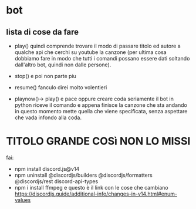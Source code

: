 # bot
## lista di cose da fare

- play() 
quindi comprende trovare il modo di passare titolo ed autore a qualche api che cerchi su youtube la canzone (per ultima cosa dobbiamo fare in modo che tutti i comandi possano essere dati soltando dall'altro bot, quindi non dalle persone).

- stop() e poi non parte piu

- resume() fanculo direi molto volentieri

- playnow()-> play() e pace oppure creare coda seriamente
il bot in python riceve il comando e appena finisce la canzone che sta andando in questo momento mette quella che viene specificata, senza aspettare che vada infondo alla coda.

# TITOLO GRANDE COSì NON LO MISSI
fai:
- npm install discord.js@v14
- npm uninstall @discordjs/builders @discordjs/formatters @discordjs/rest discord-api-types
- npm i install ffmpeg
e questo è il link con le cose che cambiano
https://discordjs.guide/additional-info/changes-in-v14.html#enum-values
